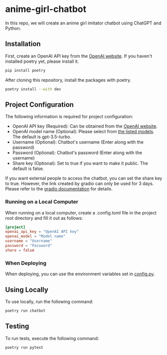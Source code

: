 # anime-girl-chatbot

In this repo, we will create an anime girl imitator chatbot using ChatGPT and Python.


## Installation

First, create an OpenAI API key from the [OpenAI website](https://openai.com/blog/openai-api). If you haven't installed poetry yet, please install it.

```bash
pip install poetry
```

After cloning this repository, install the packages with poetry.

```bash
poetry install --with dev
```

## Project Configuration
The following information is required for project configuration:

- OpenAI API key (Required): Can be obtained from the [OpenAI website](https://openai.com/blog/openai-api).
- OpenAI model name (Optional): Please select from [the listed models](https://github.com/mustafasoylu/anime-girl-chatbot/blob/2982f0bb984452d3549d0aab3bd7e8c753a47265/src/anime_girl_chatbot/config.py#L12). The default is gpt-3.5-turbo.
- Username (Optional): Chatbot's username (Enter along with the password)
- Password (Optional): Chatbot's password (Enter along with the username)
- Share key (Optional): Set to true if you want to make it public. The default is false.

If you want external people to access the chatbot, you can set the share key to true. However, the link created by gradio can only be used for 3 days. Please refer to the [gradio documentation](https://www.gradio.app/guides/sharing-your-app) for details.

### Running on a Local Computer

When running on a local computer, create a .config.toml file in the project root directory and fill it out as follows:

```toml
[project]
openai_api_key = "OpenAI API key"
openai_model = "Model name"
username = "Username"
password = "Password"
share = false
```

### When Deploying
When deploying, you can use the environment variables set in [config.py](https://github.com/mustafasoylu/anime-girl-chatbot/blob/2982f0bb984452d3549d0aab3bd7e8c753a47265/src/anime_girl_chatbot/config.py#L36).

## Using Locally

To use locally, run the following command:

```bash
poetry run chatbot
```

## Testing

To run tests, execute the following command:

```bash
poetry run pytest
```

